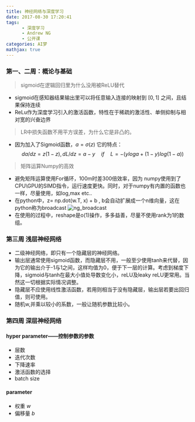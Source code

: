 ```yaml
---
title: 神经网络与深度学习
date: 2017-08-30 17:20:41
tags:
      - 深度学习
      - Andrew NG
      - 公开课
categories: AI梦
mathjax: true
---
```



### 第一、二周：概论与基础
> sigmoid在逻辑回归里为什么没用被ReLU替代

  * sigmoid在感知器结果输出里可以将任意输入连接的映射到 $[0,1]$ 之间，且结果保持连续
  * ReLu作为深度学习引入的激活函数，特性在于稀疏的激活性、单侧抑制与相对宽的兴奋边界

> LR中损失函数不用平方误差，为什么它是非凸的。

* 因为加入了Sigmoid函数，$a=\sigma (z)$ 它的特点：
$$ da/dz = z(1-z), dL/dz= a - y \quad  if \quad L=-( y log a + (1-y)log(1-a) ) $$

> 矩阵运算Numpy的高效

* 避免矩阵运算使用For循环，100m时差300倍效率，因为 numpy使用到了CPU\GPU的SIMD指令，运行速度更快。同时，对于numpy有内置的函数也一样，尽量使用，如log,max  etc..
* 在python中，z= np.dot(w.T, x) + b , b会自动扩展成一个n维向量，这在python称为broadcast
![ng_broadcast](http://p15i7i801.bkt.clouddn.com/849e2ed8c823392209bd02a6e7397727.png)
* 在使用的过程中，reshape是o(1)操作，多多益善，尽量不使用rank为1的数组。

### 第三周 浅层神经网络
* 二级神经网络，即只有一个隐藏层的神经网络。
*  输出层通常使用sigmoid函数，而隐藏层不用，一般至少使用tanh来代替，因为它的输出介于-1与1之间，这样均值为0，便于下一层的计算。考虑到梯度下降，sigmoid与tanh在最大小值处导数变化小，reLU及leaky reLU更常用。当然这一切根据实际情况调整。
*  隐藏层不应使用线性激活函数，若用则相当于没有隐藏层，输出层若要出回归值，则可使用。
*  随机w,并乘以较小的系数，一般让随机参数比较小。

### 第四周 深层神经网络
####  hyper parameter——控制参数的参数
  * 层数
  * 迭代次数
  * 下降速率
  * 激活函数的选择
  * batch size
####  parameter
  * 权重 $w$
  * 偏移量 $b$
